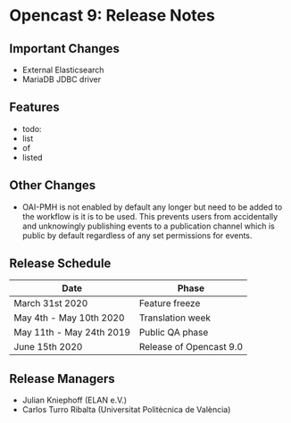 Opencast 9: Release Notes
=========================

Important Changes
-----------------

- External Elasticsearch
- MariaDB JDBC driver


Features
--------

- todo:
- list
- of
- listed


Other Changes
-------------

- OAI-PMH is not enabled by default any longer but need to be added to the workflow is it is to be used.
  This prevents users from accidentally and unknowingly publishing events to a publication channel which is public by
  default regardless of any set permissions for events.


Release Schedule
----------------

|Date                         |Phase
|-----------------------------|------------------------------------------
|March 31st 2020              |Feature freeze
|May 4th - May 10th 2020      |Translation week
|May 11th - May 24th 2019     |Public QA phase
|June 15th 2020               |Release of Opencast 9.0

Release Managers
----------------

- Julian Kniephoff (ELAN e.V.)
- Carlos Turro Ribalta (Universitat Politècnica de València)
